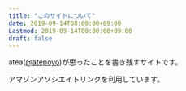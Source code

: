 ```yaml
---
title: "このサイトについて"
date: 2019-09-14T00:00:00+09:00
Lastmod: 2019-09-14T00:00:00+09:00
draft: false
---
```



atea([@atepoyo](https://twitter.com/atepoyo))が思ったことを書き残すサイトです。

アマゾンアソシエイトリンクを利用しています。

